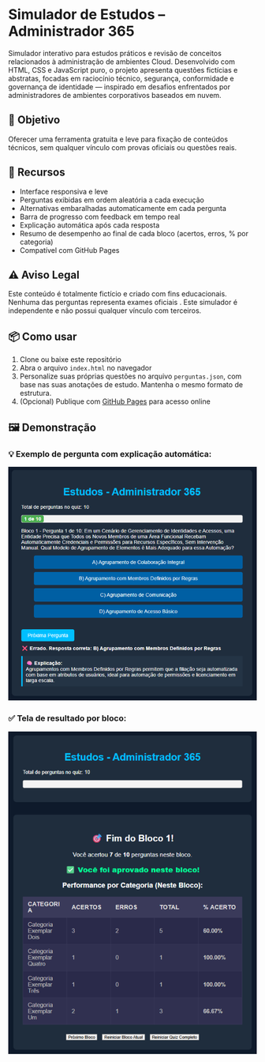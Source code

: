 # Simulador de Estudos – Administrador 365

Simulador interativo para estudos práticos e revisão de conceitos relacionados à administração de ambientes Cloud. Desenvolvido com HTML, CSS e JavaScript puro, o projeto apresenta questões fictícias e abstratas, focadas em raciocínio técnico, segurança, conformidade e governança de identidade — inspirado em desafios enfrentados por administradores de ambientes corporativos baseados em nuvem.

## 🎯 Objetivo

Oferecer uma ferramenta gratuita e leve para fixação de conteúdos técnicos, sem qualquer vínculo com provas oficiais ou questões reais.

## 🚀 Recursos

- Interface responsiva e leve  
- Perguntas exibidas em ordem aleatória a cada execução  
- Alternativas embaralhadas automaticamente em cada pergunta  
- Barra de progresso com feedback em tempo real  
- Explicação automática após cada resposta  
- Resumo de desempenho ao final de cada bloco (acertos, erros, % por categoria)  
- Compatível com GitHub Pages  

## ⚠️ Aviso Legal

Este conteúdo é totalmente fictício e criado com fins educacionais. Nenhuma das perguntas representa exames oficiais . Este simulador é independente e não possui qualquer vínculo com terceiros.

## 📦 Como usar

1. Clone ou baixe este repositório  
2. Abra o arquivo `index.html` no navegador  
3. Personalize suas próprias questões no arquivo `perguntas.json`, com base nas suas anotações de estudo. Mantenha o mesmo formato de estrutura.  
4. (Opcional) Publique com [GitHub Pages](https://pages.github.com/) para acesso online  

## 🖼️ Demonstração

### 💡 Exemplo de pergunta com explicação automática:
![Simulador em execução – pergunta](./assets/simulador-explicacao.png)

### ✅ Tela de resultado por bloco:
![Resultado por bloco](./assets/simulador-resultado.png)

